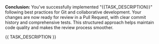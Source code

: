 **Conclusion:**
You've successfully implemented "{{TASK_DESCRIPTION}}" following best practices for Git and collaborative development. Your changes are now ready for review in a Pull Request, with clear commit history and comprehensive tests. This structured approach helps maintain code quality and makes the review process smoother.

<task>
{{ TASK_DESCRIPTION }}
</task> 